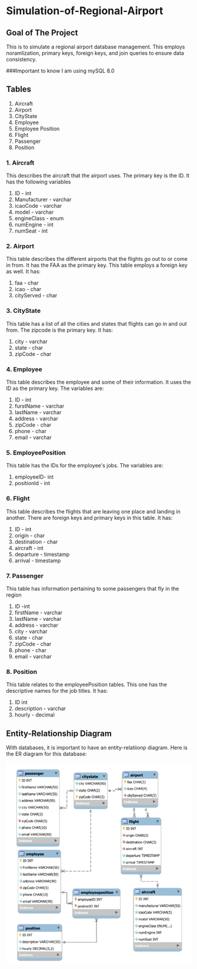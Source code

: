 # Simulation-of-Regional-Airport
## Goal of The Project
This is to simulate a regional airport database management. This employs noramlization, primary keys, foreign keys, and join queries to ensure data consistency. 

###Important to know
I am using mySQL 8.0

## Tables 
1. Aircraft
2. Airport
3. CityState
4. Employee
5. Employee Position
6. Flight
7. Passenger
8. Position

### 1. Aircraft 
This describes the aircraft that the airport uses. The primary key is the ID. It has the following variables
1. ID - int
2. Manufacturer - varchar
3. icaoCode - varchar
4. model - varchar
5. engineClass - enum
6. numEngine - int
7. numSeat - int

### 2.  Airport
This table describes the different airports that the flights go out to or come in from. It has the FAA as the primary key. This table employs a foreign key as well. 
It has: 
1. faa - char
2. icao - char
3. cityServed - char

### 3. CityState 
This table has a list of all the cities and states that flights can go in and out from. The zipcode is the primary key. It has: 
1. city - varchar
2. state - char
3. zipCode - char

### 4. Employee 
This table describes the employee and some of their information. It uses the ID as the primary key. The variables are: 
1.  ID - int
2.  furstName - varchar
3.  lastName - varchar
4.  address - varchar
5.  zipCode - char
6.  phone - char
7.  email - varchar

### 5. EmployeePosition
This table has the IDs for the employee's jobs. The variables are: 
1. employeeID- int
2. positionId - int

### 6. Flight 
This table describes the flights that are leaving one place and landing in another. There are foreign keys and primary keys in this table. 
It has: 
1. ID - int      
2. origin - char
3. destination - char
4. aircraft - int 
5. departure - timestamp 
6. arrival - timestamp


### 7. Passenger 
This table has information pertaining to some passengers that fly in the region
1. ID -int
2. firstName - varchar                   
3. lastName - varchar                   
4. address - varchar                   
5. city - varchar                   
6. state - char                    
7. zipCode - char                   
8. phone - char                      
9. email - varchar

### 8. Position
This table relates to the employeePosition tables. This one has the descriptive names for the job titles. It has: 
1. ID int
2. description - varchar
3. hourly - decimal


## Entity-Relationship Diagram 
With databases, it is important to have an entity-relatiionp diagram. Here is the ER diagram for this database: 

![Images](/Images/ERDiagram.png)
